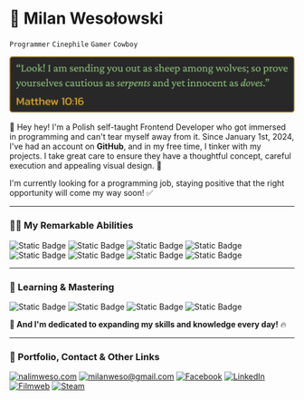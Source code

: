 # 🐍 Milan Wesołowski

`Programmer`
`Cinephile`
`Gamer`
`Cowboy`

<p align="center">
<img src="BibleQuote.png" alt="Matthew 10:16">
</p>

👋 Hey hey! I'm a Polish self-taught Frontend Developer who got immersed in programming and can't tear myself away from it. Since January 1st, 2024, I've had an account on **GitHub**, and in my free time, I tinker with my projects. I take great care to ensure they have a thoughtful concept, careful execution and appealing visual design. 🌟

I'm currently looking for a programming job, staying positive that the right opportunity will come my way soon! ✅

---

### 👨‍💻 My Remarkable Abilities

<p align="left">
  
![Static Badge](https://img.shields.io/badge/HTML-%23222831?style=for-the-badge&logo=html5&logoColor=%23f16529)
![Static Badge](https://img.shields.io/badge/CSS-%23222831?style=for-the-badge&logo=css3&logoColor=%2333a9dc)
![Static Badge](https://img.shields.io/badge/PostCSS-%23222831?style=for-the-badge&logo=postcss&logoColor=%23f4430f)
![Static Badge](https://img.shields.io/badge/Sass-%23222831?style=for-the-badge&logo=sass)
![Static Badge](https://img.shields.io/badge/JavaScript-%23222831?style=for-the-badge&logo=javascript)
![Static Badge](https://img.shields.io/badge/React-%23222831?style=for-the-badge&logo=react)
![Static Badge](https://img.shields.io/badge/Electron-%23222831?style=for-the-badge&logo=Electron&logoColor=%23b0ebf6)
![Static Badge](https://img.shields.io/badge/Git-%23222831?style=for-the-badge&logo=git)

</p>

---

### 🚀 Learning & Mastering

![Static Badge](https://img.shields.io/badge/Tailwind-%23222831?style=for-the-badge&logo=tailwind%20css)
![Static Badge](https://img.shields.io/badge/TypeScript-%23222831?style=for-the-badge&logo=typescript&logoColor=%232596be)
![Static Badge](https://img.shields.io/badge/Vue.js-%23222831?style=for-the-badge&logo=vue.js)
![Static Badge](https://img.shields.io/badge/Nuxt.js-%23222831?style=for-the-badge&logo=nuxt.js)

**💪 And I'm dedicated to expanding my skills and knowledge every day!** 🔥

---

### 🏹 Portfolio, Contact & Other Links

<p align="left">
  <a href="https://nalimweso.com">
  <img alt="nalimweso.com" title="nalimweso.com" src="https://custom-icon-badges.demolab.com/badge/nalimweso.com-%232a475e?style=for-the-badge&logoSource=feather&logo=coffee"/></a>

  <a href="mailto:milanweso@gmail.com">
  <img alt="milanweso@gmail.com" title="milanweso@gmail.com" src="https://custom-icon-badges.demolab.com/badge/milanweso%40gmail.com-%23ff6464?style=for-the-badge&logoSource=feather&logo=mail""/></a>

  <a href="https://www.facebook.com/NalimWeso">
  <img alt="Facebook" title="Facebook" src="https://custom-icon-badges.demolab.com/badge/Facebook-%234267B2?style=for-the-badge&logo=facebook"/></a>

  <a href="https://www.linkedin.com/in/milan-wesolowski">
  <img alt="LinkedIn" title="LinkedIn" src="https://img.shields.io/badge/LinkedIn-%230077B5?style=for-the-badge&logo=linkedin"/></a>

  <a href="https://www.filmweb.pl/user/Nalimos">
  <img alt="Filmweb" title="Filmweb" src="https://custom-icon-badges.demolab.com/badge/Filmweb-%23e2a917?style=for-the-badge&logoSource=feather&logo=film"/></a>
  
  <a href="https://steamcommunity.com/id/nalimos">
  <img alt="Steam" title="Steam" src="https://custom-icon-badges.demolab.com/badge/Steam-%231b2838?style=for-the-badge&logo=steam"/></a>
</p>
